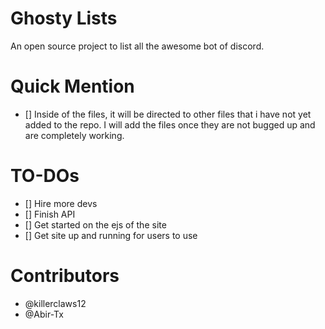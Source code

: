# Ghosty Lists

An open source project to list all the awesome bot of discord.

# Quick Mention
- [] Inside of the files, it will be directed to other files that i have not yet added to the repo. I will add the files once they are not bugged up and are completely working.

# TO-DOs
- [] Hire more devs
- [] Finish API
- [] Get started on the ejs of the site 
- [] Get site up and running for users to use

# Contributors

- @killerclaws12
- @Abir-Tx
